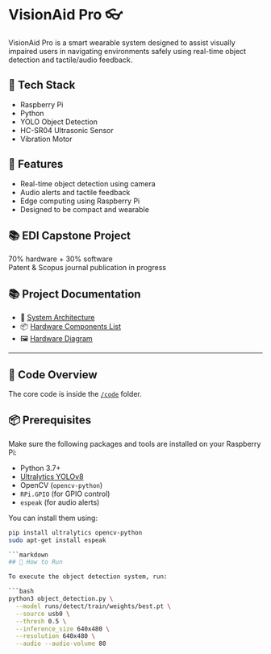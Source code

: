 # VisionAid Pro 👓

VisionAid Pro is a smart wearable system designed to assist visually impaired users in navigating environments safely using real-time object detection and tactile/audio feedback.

## 🚀 Tech Stack
- Raspberry Pi
- Python
- YOLO Object Detection
- HC-SR04 Ultrasonic Sensor
- Vibration Motor



## 🎯 Features
- Real-time object detection using camera
- Audio alerts and tactile feedback
- Edge computing using Raspberry Pi
- Designed to be compact and wearable

## 📚 EDI Capstone Project
70% hardware + 30% software  
Patent & Scopus journal publication in progress

## 📚 Project Documentation

- 📄 [System Architecture](./architecture.md)
- 📦 [Hardware Components List](./components_list.md)
- 🖼️ [Hardware Diagram](./hardware-flow.jpeg)


---

## 📁 Code Overview

The core code is inside the [`/code`](./code) folder.

## 📦 Prerequisites

Make sure the following packages and tools are installed on your Raspberry Pi:

- Python 3.7+
- [Ultralytics YOLOv8](https://docs.ultralytics.com/)
- OpenCV (`opencv-python`)
- `RPi.GPIO` (for GPIO control)
- `espeak` (for audio alerts)

You can install them using:

```bash
pip install ultralytics opencv-python
sudo apt-get install espeak

```markdown
## 🚀 How to Run

To execute the object detection system, run:

```bash
python3 object_detection.py \
  --model runs/detect/train/weights/best.pt \
  --source usb0 \
  --thresh 0.5 \
  --inference_size 640x480 \
  --resolution 640x480 \
  --audio --audio-volume 80

